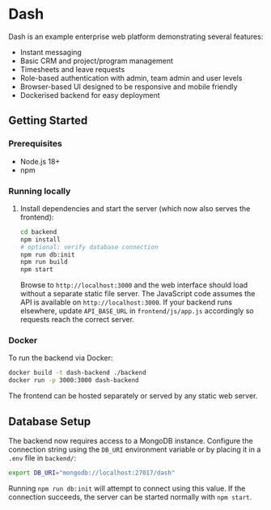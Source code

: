 # Dash

Dash is an example enterprise web platform demonstrating several features:

- Instant messaging
- Basic CRM and project/program management
- Timesheets and leave requests
- Role-based authentication with admin, team admin and user levels
- Browser-based UI designed to be responsive and mobile friendly
- Dockerised backend for easy deployment

## Getting Started

### Prerequisites
- Node.js 18+
- npm

### Running locally

1. Install dependencies and start the server (which now also serves the
   frontend):
   ```bash
   cd backend
   npm install
   # optional: verify database connection
   npm run db:init
   npm run build
   npm start
   ```
   Browse to `http://localhost:3000` and the web interface should load
   without a separate static file server.
   The JavaScript code assumes the API is available on `http://localhost:3000`.
   If your backend runs elsewhere, update `API_BASE_URL` in
   `frontend/js/app.js` accordingly so requests reach the correct server.

### Docker

To run the backend via Docker:

```bash
docker build -t dash-backend ./backend
docker run -p 3000:3000 dash-backend
```

The frontend can be hosted separately or served by any static web server.

## Database Setup

The backend now requires access to a MongoDB instance. Configure the
connection string using the `DB_URI` environment variable or by placing it in a
`.env` file in `backend/`:

```bash
export DB_URI="mongodb://localhost:27017/dash"
```

Running `npm run db:init` will attempt to connect using this value. If the
connection succeeds, the server can be started normally with `npm start`.
